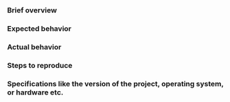 ### Brief overview
### Expected behavior
### Actual behavior
### Steps to reproduce
### Specifications like the version of the project, operating system, or hardware etc.
